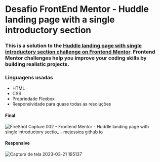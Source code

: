# Desafio FrontEnd Mentor - Huddle landing page with a single introductory section

### This is a solution to the [Huddle landing page with single introductory section challenge on Frontend Mentor](https://www.frontendmentor.io/challenges/huddle-landing-page-with-a-single-introductory-section-B_2Wvxgi0). Frontend Mentor challenges help you improve your coding skills by building realistic projects. 
### Linguagens usadas
- HTML
- CSS
- Propriedade Flexbox 
- Responsividade para quase todas as resoluções 

#### Final

![FireShot Capture 002 - Frontend Mentor - Huddle landing page with single introductory sectio_ - mejessica github io](https://user-images.githubusercontent.com/82670472/227020301-09634839-4ab6-4f3f-b8e7-9edf391d5805.png)
 
#### Responsive 
![Captura de tela 2023-03-21 195137](https://user-images.githubusercontent.com/82670472/227020361-4f27a191-68f2-44bc-bffb-a14432214dfc.jpg) 
